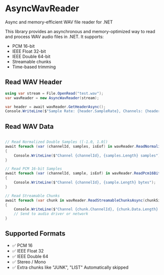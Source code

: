 ﻿#  AsyncWavReader

Async and memory-efficient WAV file reader for .NET 

This library provides an asynchronous and memory-optimized way to read and process WAV audio files in .NET. It supports:

- PCM 16-bit
- IEEE Float 32-bit
- IEEE Double 64-bit
- Streamable chunks
- Time-based trimming


## Read WAV Header

```csharp
using var stream = File.OpenRead("test.wav");
var wavReader = new AsyncWavReader(stream);

var header = await wavReader.GetHeaderAsync();
Console.WriteLine($"Sample Rate: {header.SampleRate}, Channels: {header.NumChannels}");
```

## Read WAV Data

```csharp

// Read Normalized Double Samples ([-1.0, 1.0])
await foreach (var (channelId, samples, isEof) in wavReader.ReadNormalizedDoubleSamplesAsync())
{
    Console.WriteLine($"Channel {channelId}, {samples.Length} samples");
}

// Read PCM 16-bit Samples
await foreach (var (channelId, sample, isEof) in wavReader.ReadPcm16BitSamplesAsync())
{
    Console.WriteLine($"Channel {channelId}, {sample.Length} bytes");
}

// Read Streamable Chunks
await foreach (var chunk in wavReader.ReadStreamableChunksAsync(chunkSizeInSamples: 1024))
{
    Console.WriteLine($"Channel {chunk.ChannelId}, {chunk.Data.Length} bytes");
    // Send to audio driver or network
}
```

## Supported Formats

-  ✅ PCM 16 
-  ✅ IEEE Float 32
-  ✅ IEEE Double 64
-  ✅ Stereo / Mono
-  ✅ Extra chunks like "JUNK", "LIST" Automatically skipped
